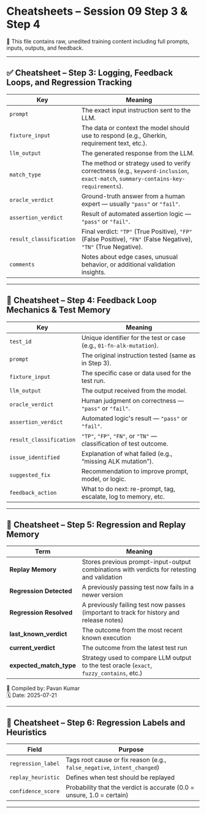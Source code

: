 # Cheatsheets – Session 09 Step 3 & Step 4

📌 This file contains raw, unedited training content including full prompts, inputs, outputs, and feedback.

---

## ✅ Cheatsheet – Step 3: Logging, Feedback Loops, and Regression Tracking

| Key | Meaning |
|-----|---------|
| `prompt` | The exact input instruction sent to the LLM. |
| `fixture_input` | The data or context the model should use to respond (e.g., Gherkin, requirement text, etc.). |
| `llm_output` | The generated response from the LLM. |
| `match_type` | The method or strategy used to verify correctness (e.g., `keyword-inclusion`, `exact-match`, `summary-contains-key-requirements`). |
| `oracle_verdict` | Ground-truth answer from a human expert — usually `"pass"` or `"fail"`. |
| `assertion_verdict` | Result of automated assertion logic — `"pass"` or `"fail"`. |
| `result_classification` | Final verdict: `"TP"` (True Positive), `"FP"` (False Positive), `"FN"` (False Negative), `"TN"` (True Negative). |
| `comments` | Notes about edge cases, unusual behavior, or additional validation insights. |

---

## 🔁 Cheatsheet – Step 4: Feedback Loop Mechanics & Test Memory

| Key | Meaning |
|-----|---------|
| `test_id` | Unique identifier for the test or case (e.g., `01-fn-alk-mutation`). |
| `prompt` | The original instruction tested (same as in Step 3). |
| `fixture_input` | The specific case or data used for the test run. |
| `llm_output` | The output received from the model. |
| `oracle_verdict` | Human judgment on correctness — `"pass"` or `"fail"`. |
| `assertion_verdict` | Automated logic's result — `"pass"` or `"fail"`. |
| `result_classification` | `"TP"`, `"FP"`, `"FN"`, or `"TN"` — classification of test outcome. |
| `issue_identified` | Explanation of what failed (e.g., “missing ALK mutation”). |
| `suggested_fix` | Recommendation to improve prompt, model, or logic. |
| `feedback_action` | What to do next: re-prompt, tag, escalate, log to memory, etc. |

---


## 🧠 Cheatsheet – Step 5: Regression and Replay Memory

| Term | Meaning |
|------|--------|
| **Replay Memory** | Stores previous prompt-input-output combinations with verdicts for retesting and validation |
| **Regression Detected** | A previously passing test now fails in a newer version |
| **Regression Resolved** | A previously failing test now passes (important to track for history and release notes) |
| **last_known_verdict** | The outcome from the most recent known execution |
| **current_verdict** | The outcome from the latest test run |
| **expected_match_type** | Strategy used to compare LLM output to the test oracle (`exact`, `fuzzy_contains`, etc.) |
🧠 Compiled by: Pavan Kumar  
🗓️ Date: 2025-07-21

---
## 🧠 Cheatsheet – Step 6: Regression Labels and Heuristics

| Field | Purpose |
|-------|---------|
| `regression_label` | Tags root cause or fix reason (e.g., `false_negative`, `intent_changed`) |
| `replay_heuristic` | Defines when test should be replayed |
| `confidence_score` | Probability that the verdict is accurate (0.0 = unsure, 1.0 = certain) |

---
